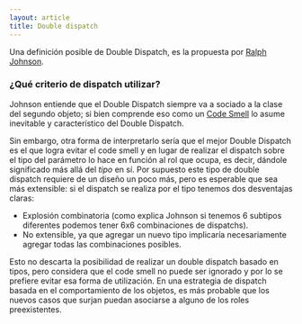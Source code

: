 ```yaml
---
layout: article
title: Double dispatch
---
```

Una definición posible de Double Dispatch, es la propuesta por [Ralph Johnson](http://www.cincomsmalltalk.com/userblogs/ralph/blogView?showComments=true&printTitle=Double_dispatch&entry=3485318158).

### ¿Qué criterio de dispatch utilizar?

Johnson entiende que el Double Dispatch siempre va a sociado a la clase del segundo objeto; si bien comprende eso como un [Code Smell](code-smell.md) lo asume inevitable y característico del Double Dispatch.

Sin embargo, otra forma de interpretarlo sería que el mejor Double Dispatch es el que logra evitar el code smell y en lugar de realizar el dispatch sobre el tipo del parámetro lo hace en función al rol que ocupa, es decir, dándole significado más allá del *tipo* en sí. Por supuesto este tipo de double dispatch requiere de un diseño un poco más, pero es esperable que sea más extensible: si el dispatch se realiza por el tipo tenemos dos desventajas claras:

-   Explosión combinatoria (como explica Johnson si tenemos 6 subtipos diferentes podemos tener 6x6 combinaciones de dispatchs).
-   No extensible, ya que agregar un nuevo tipo implicaría necesariamente agregar todas las combinaciones posibles.

Esto no descarta la posibilidad de realizar un double dispatch basado en tipos, pero considera que el code smell no puede ser ignorado y por lo se prefiere evitar esa forma de utilización. En una estrategia de dispatch basada en el comportamiento de los objetos, es más probable que los nuevos casos que surjan puedan asociarse a alguno de los roles preexistentes.
